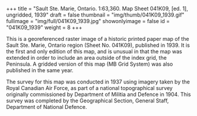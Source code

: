+++
title = "Sault Ste. Marie, Ontario. 1:63,360. Map Sheet 041K09, [ed. 1], ungridded, 1939"
draft = false
thumbnail = "img/thumb/041K09_1939.gif"
fullimage = "img/full/041K09_1939.jpg"
showonlyimage = false
id = "041K09_1939"
weight = 8
+++

This is a georeferenced raster image of a historic printed paper map of the Sault Ste. Marie, Ontario region (Sheet No. 041K09), published in 1939. It is the first and only edition of this map, and is unusual in that the map was extended in order to include an area outside of the index grid, the Peninsula. A gridded version of this map (MB Grid System) was also published in the same year.
<!--more-->

The survey for this map was conducted in 1937 using imagery taken by the Royal Canadian Air Force, as part of a national topographical survey originally commissioned by Department of Militia and Defence in 1904. This survey was completed by the Geographical Section, General Staff, Department of National Defence.

<!-- [View in Scholars GeoPortal](http://geo.scholarsportal.info/#r/details/_uri@=) | [Download original](http://geo.scholarsportal.info/proxy.html?http:__maps.scholarsportal.info/files/images/OpenContent/) -->